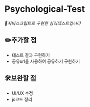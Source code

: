 # Psychological-Test
_📒자바스크립트로 구현한 심리테스트입니다_

## ✏️추가할 점
* 테스트 결과 구현하기
* 공유url을 사용하여 공유하기 구현하기

## 🛠️보완할 점
* UI/UX 수정
* js코드 정리



